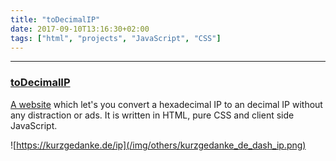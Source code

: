 ```yaml
---
title: "toDecimalIP"
date: 2017-09-10T13:16:30+02:00
tags: ["html", "projects", "JavaScript", "CSS"]
---
```


***
### [toDecimalIP](https://github.com/KurzGedanke/toDecimalIP)

[A website](https://kurzgedanke.de/ip) which let's you convert a hexadecimal IP to an decimal IP without any distraction or ads. It is written in HTML, pure CSS and client side JavaScript.

<!--more-->

![https://kurzgedanke.de/ip](/img/others/kurzgedanke_de_dash_ip.png)